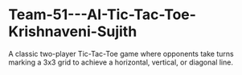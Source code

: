 # Team-51---AI-Tic-Tac-Toe-Krishnaveni-Sujith
A classic two-player Tic-Tac-Toe game where opponents take turns marking a 3x3 grid to achieve a horizontal, vertical, or diagonal line.
